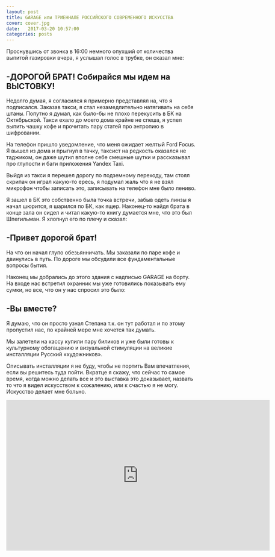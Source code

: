 ```yaml
---
layout: post
title: GARAGE или ТРИЕННАЛЕ РОССИЙСКОГО СОВРЕМЕННОГО ИСКУССТВА
cover: cover.jpg
date:   2017-03-20 10:57:00
categories: posts
---
```



Проснувшись от звонка в 16:00 немного опухший от количества выпитой газировки вчера,
я услышал голос в трубке, он сказал мне:

## -ДОРОГОЙ БРАТ! Собирайся мы идем на ВЫСТОВКУ!

Недолго думая, я согласился я примерно представлял на, что я подписался.
Заказав такси, я стал незамедлительно натягивать на себя штаны. Попутно я думал, как было-бы не плохо перекусить в БК на Октябрьской.
Такси ехало до моего дома крайне не спеша, я успел выпить чашку кофе и прочитать пару статей про энтропию в шифровании.

На телефон пришло уведомление, что меня ожидает желтый Ford Focus.
Я вышел из дома и прыгнул в тачку, таксист на редкость оказался не таджиком, он даже шутил вполне себе смешные шутки и рассказывал про глупости и баги приложения Yandex Taxi. 

Выйдя из такси я перешел дорогу по подземному переходу, там стоял скрипач он играл какую-то ересь, я подумал жаль что я не взял микрофон чтобы записать это, записывать на телефон мне было лениво. 

Я зашел в БК это собственно была точка встречи, забыв одеть линзы я начал шюрится, я шарился по БК, как ящер. Наконец-то найдя брата в конце зала он сидел и читал какую-то книгу думается мне, что это был Шпегильман. Я хлопнул его по плечу и сказал:
## -Привет дорогой брат!
На что он начал глупо обезьянничать. 
Мы заказали по паре кофе и двинулись в путь. По дороге мы обсудили все фундаментальные вопросы бытия. 

Наконец мы добрались до этого здания с надписью GARAGE на борту.
На входе нас встретил охранник мы уже готовились показывать ему сумки, но все, что он у нас спросил это было:

## -Вы вместе?
Я думаю, что он просто узнал Степана т.к. он тут работал и по этому пропустил нас, по крайней мере мне хочется так думать.

Мы залетели на кассу купили пару биликов и уже были готовы к культурному обогащению и визуальной стимуляции на великие инсталляции Русский «художников».

Описывать инсталляции я не буду, чтобы не портить Вам впечатления, если вы решитесь туда пойти. Вкратце я скажу, что сейчас то самое время, когда можно делать все и это выставка это доказывает, назвать то что я видел искусством к сожалению, или к счастью я не могу.  Искусство делает мне больно.

<iframe width="700" height="400" src="https://www.youtube.com/embed/uA3D1UtSSQo" frameborder="0" allowfullscreen></iframe>

 




